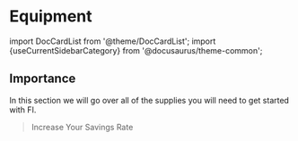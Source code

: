 # Equipment

import DocCardList from '@theme/DocCardList';
import {useCurrentSidebarCategory} from '@docusaurus/theme-common';

<DocCardList items={useCurrentSidebarCategory().items}/>

## Importance

In this section we will go over all of the supplies you will need to get started with FI.

>Increase Your Savings Rate